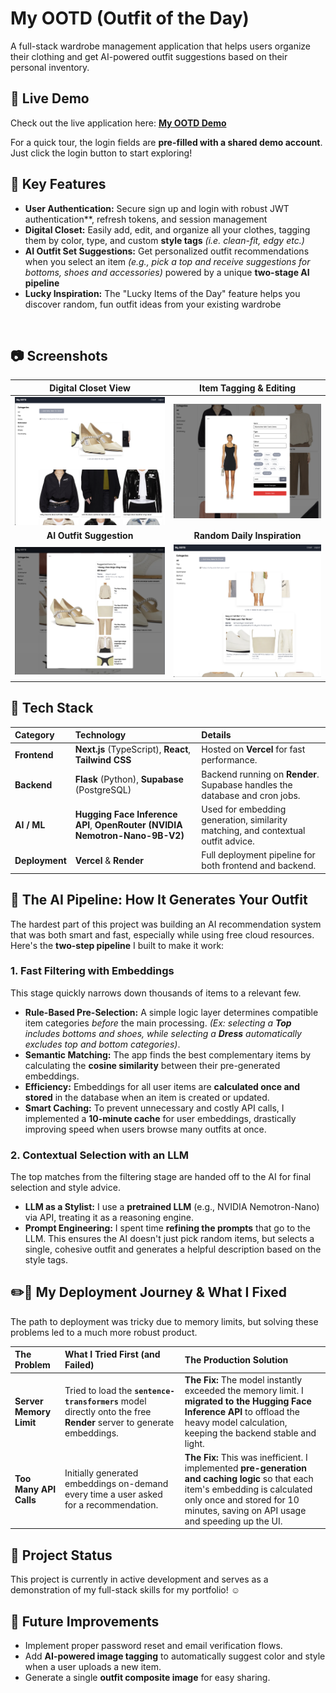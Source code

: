 # My OOTD (Outfit of the Day)

A full-stack wardrobe management application that helps users organize their clothing and get AI-powered outfit suggestions based on their personal inventory.

## 🚀 Live Demo

Check out the live application here: **[My OOTD Demo](https://my-ootd.vercel.app/login)**

For a quick tour, the login fields are **pre-filled with a shared demo account**. Just click the login button to start exploring!

## 📌 Key Features

- **User Authentication:** Secure sign up and login with robust JWT authentication\*\*, refresh tokens, and session management
- **Digital Closet:** Easily add, edit, and organize all your clothes, tagging them by color, type, and custom **style tags** _(i.e. clean-fit, edgy etc.)_
- **AI Outfit Set Suggestions:** Get personalized outfit recommendations when you select an item _(e.g., pick a top and receive suggestions for bottoms, shoes and accessories)_ powered by a unique **two-stage AI pipeline**
- **Lucky Inspiration:** The "Lucky Items of the Day" feature helps you discover random, fun outfit ideas from your existing wardrobe

<br>

## 📷 Screenshots

|                               **Digital Closet View**                                |                                   **Item Tagging & Editing**                                   |
| :----------------------------------------------------------------------------------: | :--------------------------------------------------------------------------------------------: |
| ![Screenshot of Edit mode for each item](./assets/readme/screenshot_closet_page.png) |      ![Screenshot of Edit mode for each item](./assets/readme/screenshot_edit_cloth.png)       |
|                               **AI Outfit Suggestion**                               |                                  **Random Daily Inspiration**                                  |
|     ![Screenshot of Outfit Suggestions](./assets/readme/screenshot_view_rec.png)     | ![Screenshot of Random Outfit and it's suggestions](./assets/readme/screenshot_random_rec.png) |

## 📌 Tech Stack

| Category       | Technology                                                                  | Details                                                                           |
| :------------- | :-------------------------------------------------------------------------- | :-------------------------------------------------------------------------------- |
| **Frontend**   | **Next.js** (TypeScript), **React**, **Tailwind CSS**                       | Hosted on **Vercel** for fast performance.                                        |
| **Backend**    | **Flask** (Python), **Supabase** (PostgreSQL)                               | Backend running on **Render**. Supabase handles the database and cron jobs.       |
| **AI / ML**    | **Hugging Face Inference API**, **OpenRouter (NVIDIA Nemotron-Nano-9B-V2)** | Used for embedding generation, similarity matching, and contextual outfit advice. |
| **Deployment** | **Vercel** & **Render**                                                     | Full deployment pipeline for both frontend and backend.                           |

## 👘 The AI Pipeline: How It Generates Your Outfit

The hardest part of this project was building an AI recommendation system that was both smart and fast, especially while using free cloud resources. Here's the **two-step pipeline** I built to make it work:

### 1. Fast Filtering with Embeddings

This stage quickly narrows down thousands of items to a relevant few.

- **Rule-Based Pre-Selection:** A simple logic layer determines compatible item categories _before_ the main processing. _(Ex: selecting a **Top** includes bottoms and shoes, while selecting a **Dress** automatically excludes top and bottom categories)_.
- **Semantic Matching:** The app finds the best complementary items by calculating the **cosine similarity** between their pre-generated embeddings.
- **Efficiency:** Embeddings for all user items are **calculated once and stored** in the database when an item is created or updated.
- **Smart Caching:** To prevent unnecessary and costly API calls, I implemented a **10-minute cache** for user embeddings, drastically improving speed when users browse many outfits at once.

### 2. Contextual Selection with an LLM

The top matches from the filtering stage are handed off to the AI for final selection and style advice.

- **LLM as a Stylist:** I use a **pretrained LLM** (e.g., NVIDIA Nemotron-Nano) via API, treating it as a reasoning engine.
- **Prompt Engineering:** I spent time **refining the prompts** that go to the LLM. This ensures the AI doesn't just pick random items, but selects a single, cohesive outfit and generates a helpful description based on the style tags.

## ✏️📓 My Deployment Journey & What I Fixed

The path to deployment was tricky due to memory limits, but solving these problems led to a much more robust product.

| The Problem             | What I Tried First (and Failed)                                                                                      | The Production Solution                                                                                                                                                                                            |
| :---------------------- | :------------------------------------------------------------------------------------------------------------------- | :----------------------------------------------------------------------------------------------------------------------------------------------------------------------------------------------------------------- |
| **Server Memory Limit** | Tried to load the **`sentence-transformers`** model directly onto the free **Render** server to generate embeddings. | **The Fix:** The model instantly exceeded the memory limit. I **migrated to the Hugging Face Inference API** to offload the heavy model calculation, keeping the backend stable and light.                         |
| **Too Many API Calls**  | Initially generated embeddings on-demand every time a user asked for a recommendation.                               | **The Fix:** This was inefficient. I implemented **pre-generation and caching logic** so that each item's embedding is calculated only once and stored for 10 minutes, saving on API usage and speeding up the UI. |

## 👔 Project Status

This project is currently in active development and serves as a demonstration of my full-stack skills for my portfolio! ☺️

## 📁 Future Improvements

- Implement proper password reset and email verification flows.
- Add **AI-powered image tagging** to automatically suggest color and style when a user uploads a new item.
- Generate a single **outfit composite image** for easy sharing.
